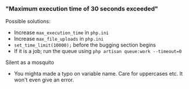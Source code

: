 ### "Maximum execution time of 30 seconds exceeded"
Possible solutions:
- Increase ```max_execution_time``` in ```php.ini```
- Increase ```max_file_uploads``` in ```php.ini```
- ```set_time_limit(10000);``` before the bugging section begins
- If it is a job; run the queue using ```php artisan queue:work --timeout=0```


Silent as a mosquito
- You mighta made a typo on variable name. Care for uppercases etc. It won't even give an error.
